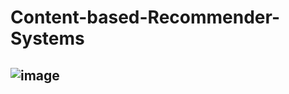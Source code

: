 # Content-based-Recommender-Systems

## ![image](https://user-images.githubusercontent.com/97080055/167286611-4904039b-e3b8-47c7-808b-b04066670dd0.png)
